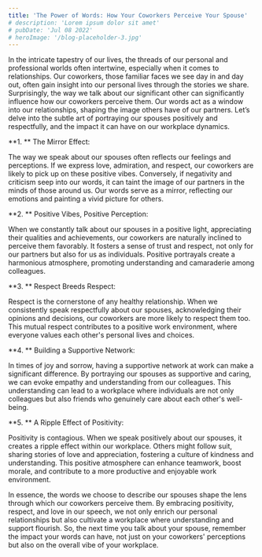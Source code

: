 ```yaml
---
title: 'The Power of Words: How Your Coworkers Perceive Your Spouse'
# description: 'Lorem ipsum dolor sit amet'
# pubDate: 'Jul 08 2022'
# heroImage: '/blog-placeholder-3.jpg'
---
```


In the intricate tapestry of our lives, the threads of our personal and professional worlds often intertwine, especially when it comes to relationships. Our coworkers, those familiar faces we see day in and day out, often gain insight into our personal lives through the stories we share. Surprisingly, the way we talk about our significant other can significantly influence how our coworkers perceive them. Our words act as a window into our relationships, shaping the image others have of our partners. Let’s delve into the subtle art of portraying our spouses positively and respectfully, and the impact it can have on our workplace dynamics.

**1. ** The Mirror Effect:

The way we speak about our spouses often reflects our feelings and perceptions. If we express love, admiration, and respect, our coworkers are likely to pick up on these positive vibes. Conversely, if negativity and criticism seep into our words, it can taint the image of our partners in the minds of those around us. Our words serve as a mirror, reflecting our emotions and painting a vivid picture for others.

**2. ** Positive Vibes, Positive Perception:

When we constantly talk about our spouses in a positive light, appreciating their qualities and achievements, our coworkers are naturally inclined to perceive them favorably. It fosters a sense of trust and respect, not only for our partners but also for us as individuals. Positive portrayals create a harmonious atmosphere, promoting understanding and camaraderie among colleagues.

**3. ** Respect Breeds Respect:

Respect is the cornerstone of any healthy relationship. When we consistently speak respectfully about our spouses, acknowledging their opinions and decisions, our coworkers are more likely to respect them too. This mutual respect contributes to a positive work environment, where everyone values each other's personal lives and choices.

**4. ** Building a Supportive Network:

In times of joy and sorrow, having a supportive network at work can make a significant difference. By portraying our spouses as supportive and caring, we can evoke empathy and understanding from our colleagues. This understanding can lead to a workplace where individuals are not only colleagues but also friends who genuinely care about each other's well-being.

**5. ** A Ripple Effect of Positivity:

Positivity is contagious. When we speak positively about our spouses, it creates a ripple effect within our workplace. Others might follow suit, sharing stories of love and appreciation, fostering a culture of kindness and understanding. This positive atmosphere can enhance teamwork, boost morale, and contribute to a more productive and enjoyable work environment.

In essence, the words we choose to describe our spouses shape the lens through which our coworkers perceive them. By embracing positivity, respect, and love in our speech, we not only enrich our personal relationships but also cultivate a workplace where understanding and support flourish. So, the next time you talk about your spouse, remember the impact your words can have, not just on your coworkers' perceptions but also on the overall vibe of your workplace.
